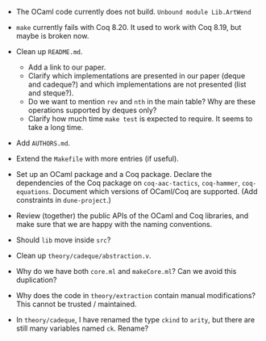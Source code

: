 * The OCaml code currently does not build.
  `Unbound module Lib.ArtWend`

* `make` currently fails with Coq 8.20.
  It used to work with Coq 8.19, but maybe is broken now.

* Clean up `README.md`.

  + Add a link to our paper.
  + Clarify which implementations are presented in our paper (deque and cadeque?)
    and which implementations are not presented (list and steque?).
  + Do we want to mention `rev` and `nth` in the main table?
    Why are these operations supported by deques only?
  + Clarify how much time `make test` is expected to require.
    It seems to take a long time.

* Add `AUTHORS.md`.

* Extend the `Makefile` with more entries (if useful).

* Set up an OCaml package and a Coq package.
  Declare the dependencies of the Coq package
  on `coq-aac-tactics`, `coq-hammer`, `coq-equations`.
  Document which versions of OCaml/Coq are supported.
  (Add constraints in `dune-project`.)

* Review (together) the public APIs of the OCaml and Coq libraries,
  and make sure that we are happy with the naming conventions.

* Should `lib` move inside `src`?

* Clean up `theory/cadeque/abstraction.v`.

* Why do we have both `core.ml` and `makeCore.ml`?
  Can we avoid this duplication?

* Why does the code in `theory/extraction` contain manual modifications?
  This cannot be trusted / maintained.

* In `theory/cadeque`, I have renamed the type `ckind` to `arity`,
  but there are still many variables named `ck`. Rename?
